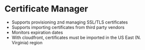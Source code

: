 
# Certificate Manager
- Supports provisioning znd managing SSL/TLS certificates
- Supports importing certificates from third party vendors
- Monitors expiration dates
- With cloudfront, certificates must be imported in the US East (N. Virginia) region